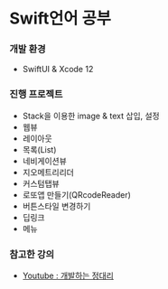 # Swift언어 공부

### 개발 환경
- SwiftUI & Xcode 12

### 진행 프로젝트 
- Stack을 이용한 image & text 삽입, 설정
- 웹뷰
- 레이아웃
- 목록(List)
- 네비게이션뷰
- 지오메트리리더
- 커스텀탭뷰
- 로또앱 만들기(QRcodeReader)
- 버튼스타일 변경하기
- 딥링크
- 메뉴

### 참고한 강의
- [Youtube : 개발하는 정대리](https://www.youtube.com/channel/UCutO2H_AVmWHbzvE92rpxjA)

